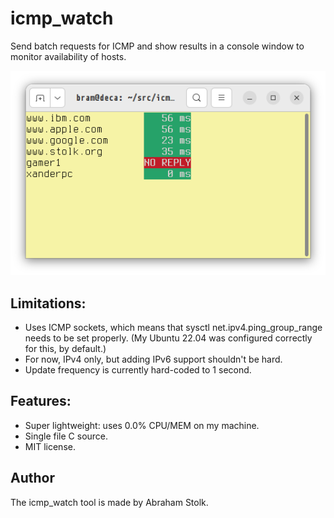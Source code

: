 # icmp_watch
Send batch requests for ICMP and show results in a console window to monitor availability of hosts.

![console](console.png "console")

## Limitations:

 * Uses ICMP sockets, which means that sysctl net.ipv4.ping_group_range needs to be set properly. (My Ubuntu 22.04 was configured correctly for this, by default.)
 * For now, IPv4 only, but adding IPv6 support shouldn't be hard.
 * Update frequency is currently hard-coded to 1 second.

## Features:

 * Super lightweight: uses 0.0% CPU/MEM on my machine.
 * Single file C source.
 * MIT license.

## Author

The icmp_watch tool is made by Abraham Stolk.

